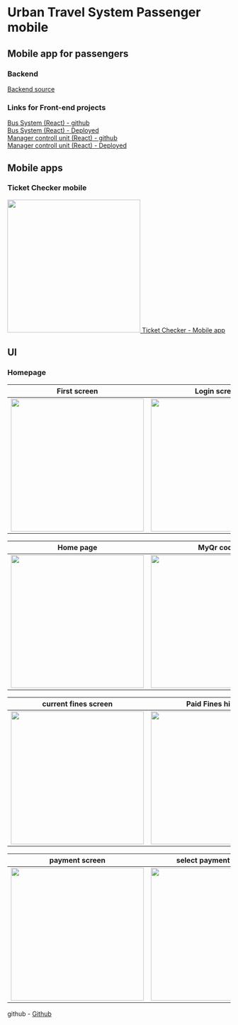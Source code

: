 # Urban Travel System Passenger mobile

## Mobile app for passengers

### Backend
<a href='https://github.com/Dasunx/ticket-automation-backend'>Backend source</a></br>

### Links for Front-end projects

<a href='https://github.com/tmKamal/digital-travel-card-reader' target='_blank'> Bus System (React) - github </a></br>
<a href='https://salty-tundra-07291.herokuapp.com/' target='_blank'> Bus System (React) - Deployed </a></br>
<a href='https://github.com/tmKamal/urban-transport-ticketing-system'> Manager controll unit (React) - github </a></br>
<a href='https://urban-transport-ticketing-system.vercel.app'> Manager controll unit (React) - Deployed </a></br>

## Mobile apps

### Ticket Checker mobile

<a href='https://github.com/Dasunx/ticket-booking-mobile'><img src='https://i.imgur.com/nxNkW25.png' width="300"> Ticket Checker - Mobile app</a></br>

## UI

### Homepage

| First screen | Login screen | local regiser | Foreigner register |
| ------------- | ------------- | ------------- | ------------- |
| <img src="https://i.imgur.com/Smvom6F.png" width="300">  | <img src="https://i.imgur.com/AUKEkSl.png" width="300">   | <img src="https://i.imgur.com/TXbmVc8.png" width="300">  | <img src="https://i.imgur.com/cJVyp7k.png" width="300">   |

| Home page | MyQr code | Drawer | Payment History |
| ------------- | ------------- | ------------- | ------------- |
| <img src="https://i.imgur.com/nxIZ1II.png" width="300">  | <img src="https://i.imgur.com/Wh1o0Xr.png" width="300">   | <img src="https://i.imgur.com/jmMxwOT.png" width="300">  | <img src="https://i.imgur.com/5rGKzIP.png" width="300">   |

| current fines screen | Paid Fines history | Travel History | Empty screen |
| ------------- | ------------- | ------------- | ------------- |
| <img src="https://i.imgur.com/5UQLcIY.png" width="300">  | <img src="https://i.imgur.com/aEkqZ3e.png" width="300">   | <img src="https://i.imgur.com/aP6hMME.png" width="300">  | <img src="https://i.imgur.com/W4PMvfI.png" width="300">   |

| payment screen | select payment method | payment details | payment success |
| ------------- | ------------- | ------------- | ------------- |
| <img src="https://i.imgur.com/nT6ljmg.png" width="300">  | <img src="https://i.imgur.com/GVRdcfy.png" width="300">   | <img src="https://i.imgur.com/eCUaA2I.png" width="300">  | <img src="https://i.imgur.com/1fvOeJO.png" width="300">   |

github - <a href="https://github.com/Dasunx/ticket-booking-mobile"> Github</a>
